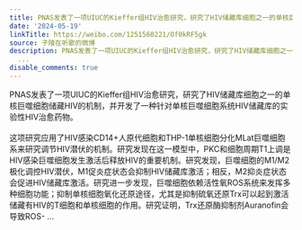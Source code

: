 ```yaml
---
title: PNAS发表了一项UIUC的Kieffer组HIV治愈研究，研究了HIV储藏库细胞之一的单核巨噬细胞储藏HIV的机制，并开发了一种针对单核巨噬细胞系统HIV储藏库的实验性HIV治愈...
date: '2024-05-19'
linkTitle: https://weibo.com/1251560221/Of0kRF5gk
source: 子陵在听歌的微博
description: PNAS发表了一项UIUC的Kieffer组HIV治愈研究，研究了HIV储藏库细胞之一的单核巨噬细胞储藏HIV的机制，并开发了一种针对单核巨噬细胞系统HIV储藏库的实验性HIV治愈药物。<br><br>这项研究应用了HIV感染CD14+人原代细胞和THP-1单核细胞分化MLat巨噬细胞系来研究调节HIV潜伏的机制。研究发现在这一模型中，PKC和细胞周期T1上调是HIV感染巨噬细胞发生激活后释放HIV的重要机制。研究发现，巨噬细胞的M1/M2极化调控HIV潜伏，M1促炎症状态会抑制HIV储藏库激活；相反，M2抑炎症状态会促进HIV储藏库激活。研究进一步发现，巨噬细胞依赖活性氧ROS系统来发挥多种细胞功能；抑制单核细胞氧化还原途径，尤其是抑制硫氧还原Trx可以起到激活储藏有HIV的T细胞和单核细胞的作用。研究证明，Trx还原酶抑制剂Auranofin会导致ROS-
  ...
disable_comments: true
---
```

PNAS发表了一项UIUC的Kieffer组HIV治愈研究，研究了HIV储藏库细胞之一的单核巨噬细胞储藏HIV的机制，并开发了一种针对单核巨噬细胞系统HIV储藏库的实验性HIV治愈药物。<br><br>这项研究应用了HIV感染CD14+人原代细胞和THP-1单核细胞分化MLat巨噬细胞系来研究调节HIV潜伏的机制。研究发现在这一模型中，PKC和细胞周期T1上调是HIV感染巨噬细胞发生激活后释放HIV的重要机制。研究发现，巨噬细胞的M1/M2极化调控HIV潜伏，M1促炎症状态会抑制HIV储藏库激活；相反，M2抑炎症状态会促进HIV储藏库激活。研究进一步发现，巨噬细胞依赖活性氧ROS系统来发挥多种细胞功能；抑制单核细胞氧化还原途径，尤其是抑制硫氧还原Trx可以起到激活储藏有HIV的T细胞和单核细胞的作用。研究证明，Trx还原酶抑制剂Auranofin会导致ROS- ...